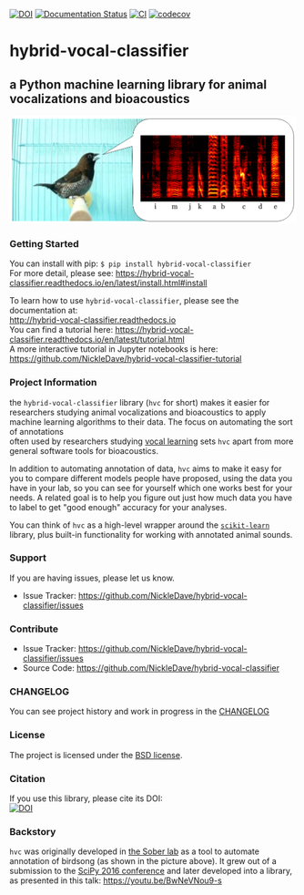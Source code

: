 [![DOI](https://zenodo.org/badge/78084425.svg)](https://zenodo.org/badge/latestdoi/78084425)
[![Documentation Status](https://readthedocs.org/projects/hybrid-vocal-classifier/badge/?version=latest)](http://hybrid-vocal-classifier.readthedocs.io/en/latest/?badge=latest)
[![CI](https://github.com/NickleDave/hybrid-vocal-classifier/actions/workflows/ci.yml/badge.svg)](https://github.com/NickleDave/hybrid-vocal-classifier/actions)
[![codecov](https://codecov.io/gh/NickleDave/hybrid-vocal-classifier/branch/main/graph/badge.svg?token=9c27qf9WBf)](https://codecov.io/gh/NickleDave/hybrid-vocal-classifier)
# hybrid-vocal-classifier
## a Python machine learning library for animal vocalizations and bioacoustics 
![Image of finch singing with annotated spectrogram of song](./docs/images/gr41rd41_song.png)

### Getting Started
You can install with pip: `$ pip install hybrid-vocal-classifier`  
For more detail, please see: https://hybrid-vocal-classifier.readthedocs.io/en/latest/install.html#install

To learn how to use `hybrid-vocal-classifier`, please see the documentation at:  
http://hybrid-vocal-classifier.readthedocs.io  
You can find a tutorial here: https://hybrid-vocal-classifier.readthedocs.io/en/latest/tutorial.html  
A more interactive tutorial in Jupyter notebooks is here:  
https://github.com/NickleDave/hybrid-vocal-classifier-tutorial  

### Project Information
the `hybrid-vocal-classifier` library (`hvc` for short) 
makes it easier for researchers studying
animal vocalizations and bioacoustics 
to apply machine learning algorithms to their data. 
The focus on automating the sort of annotations  
often used by researchers studying 
[vocal learning](https://www.sciencedirect.com/science/article/pii/S0896627319308396) 
sets `hvc` apart from more general software tools for bioacoustics.
 
In addition to automating annotation of data, 
`hvc` aims to make it easy for you to compare different models people have proposed, 
using the data you have in your lab,
 so you can see for yourself which one works best for your needs. 
A related goal is to help you figure out 
just how much data you have to label to get "good enough" accuracy for your analyses.
 
You can think of `hvc` as a high-level wrapper around 
the [`scikit-learn`](https://scikit-learn.org/stable/) library, 
plus built-in functionality for working with annotated animal sounds.

### Support
If you are having issues, please let us know.
- Issue Tracker: <https://github.com/NickleDave/hybrid-vocal-classifier/issues>

### Contribute
- Issue Tracker: <https://github.com/NickleDave/hybrid-vocal-classifier/issues>
- Source Code: <https://github.com/NickleDave/hybrid-vocal-classifier>

### CHANGELOG
You can see project history and work in progress in the [CHANGELOG](./doc/CHANGELOG.md)

### License
The project is licensed under the [BSD license](./LICENSE).

### Citation
If you use this library, please cite its DOI:  
[![DOI](https://zenodo.org/badge/78084425.svg)](https://zenodo.org/badge/latestdoi/78084425)

### Backstory
`hvc` was originally developed in [the Sober lab](https://scholarblogs.emory.edu/soberlab/) 
as a tool to automate annotation of birdsong (as shown in the picture above). 
It grew out of a submission to the 
[SciPy 2016 conference](https://conference.scipy.org/proceedings/scipy2016/david_nicholson.html) 
and later developed into a library, 
as presented in this talk: https://youtu.be/BwNeVNou9-s
